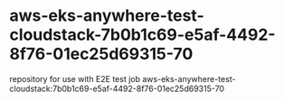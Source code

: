 # aws-eks-anywhere-test-cloudstack-7b0b1c69-e5af-4492-8f76-01ec25d69315-70
repository for use with E2E test job aws-eks-anywhere-test-cloudstack:7b0b1c69-e5af-4492-8f76-01ec25d69315-70
